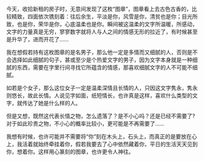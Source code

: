 今天，收拾新租的房子时，无意间发现了这枚“图章”，图章看上去古色古香的，比较精致，四面依次镌刻着：往后余生，平淡是你，风雪是你，清贫也是你；目光所致，也是你，荣华是你，心底温柔也是你。瞬间被这温柔的文字所温暖，所感动，文字的力量真是无穷，寥寥数字就将人与人之间的情感无形的拉近了，有时候甚至是升华了，进而开花了……

我在想假若持有这枚图章的是名男子，那么他一定是多情而又细腻的人，否则是不会选择如此细腻的句子，甚或至少是个热爱文字的男子，因为文字本身就是一种细腻的东西，需要在字里行间寻找它所蕴含的情感，那喜欢细腻文字的人不可能不细腻。

如若是个女子，那么这位女子一定是温柔深情且长情的人，只因这文字隽永，隽永则悠长，故此长情。人说见字如面，纸短情长，也许真是这样，喜欢什么类型的文字，就传达了她是什么样的人。

但是又想，既然这代表长情之物，怎么遗落了？是不小心吗？还是已经不需要了?对于如此珍贵之物，不小心的概率比较小，更可能是不再需要了……

我想有时候，也许可能并不需要将“你”刻在木头上，石头上，而真正的是要放在心上，我活着就始终牵挂着你，假若我要去了心中依然藏着你，平日的生活天天见到你，想着你。这样用心篆刻的图章，也许更令人神往。

